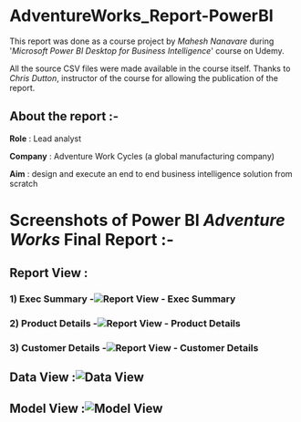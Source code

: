 # AdventureWorks_Report-PowerBI

This report was done as a course project by *Mahesh Nanavare* during '*Microsoft Power BI Desktop for Business Intelligence*' course on Udemy.

All the source CSV files were made available in the course itself. Thanks to *Chris Dutton*, instructor of the course for allowing the publication of the report.

## About the report :-

**Role** : Lead analyst

**Company** : Adventure Work Cycles (a global manufacturing company)

**Aim** : design and execute an end to end business intelligence solution from scratch

# Screenshots of Power BI *Adventure Works* Final Report :-

## Report View : 
### 1) Exec Summary -![Report View - Exec Summary](https://user-images.githubusercontent.com/98680598/177624493-473a841b-d3eb-4869-af60-f8ad2472761c.jpg)
### 2) Product Details -![Report View - Product Details](https://user-images.githubusercontent.com/98680598/177624533-adbba9bb-5c55-4213-b03a-62af6848fcdd.jpg)
### 3) Customer Details -![Report View - Customer Details](https://user-images.githubusercontent.com/98680598/177624552-65f6ce92-6689-4231-a07c-26c4265b9882.jpg)
## Data View :![Data View](https://user-images.githubusercontent.com/98680598/177624082-e42b7dd6-3ab8-4a2d-b735-558b7f8e78af.jpg)
## Model View :![Model View](https://user-images.githubusercontent.com/98680598/177624316-af79aea5-dd1e-4e2b-a9eb-fff3783bf7fb.jpg)

